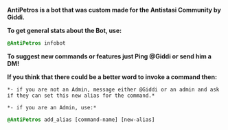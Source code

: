 __**AntiPetros is a bot that was custom made for the Antistasi Community by Giddi.**__

**To get general stats about the Bot, use:**
```css
@AntiPetros infobot
```
**To suggest new commands or features just Ping @Giddi or send him a DM!**

**If you think that there could be a better word to invoke a command then:**

    *- if you are not an Admin, message either @Giddi or an admin and ask if they can set this new alias for the command.*

    *- if you are an Admin, use:*
```css
@AntiPetros add_alias [command-name] [new-alias]
```